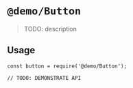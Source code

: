 # `@demo/Button`

> TODO: description

## Usage

```
const button = require('@demo/Button');

// TODO: DEMONSTRATE API
```
